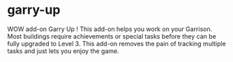 # garry-up
WOW add-on Garry Up !
This add-on helps you work on your Garrison. Most buildings require achievements or special tasks before they can be fully upgraded to Level 3. This add-on removes the pain of tracking multiple tasks and just lets you enjoy the game.
